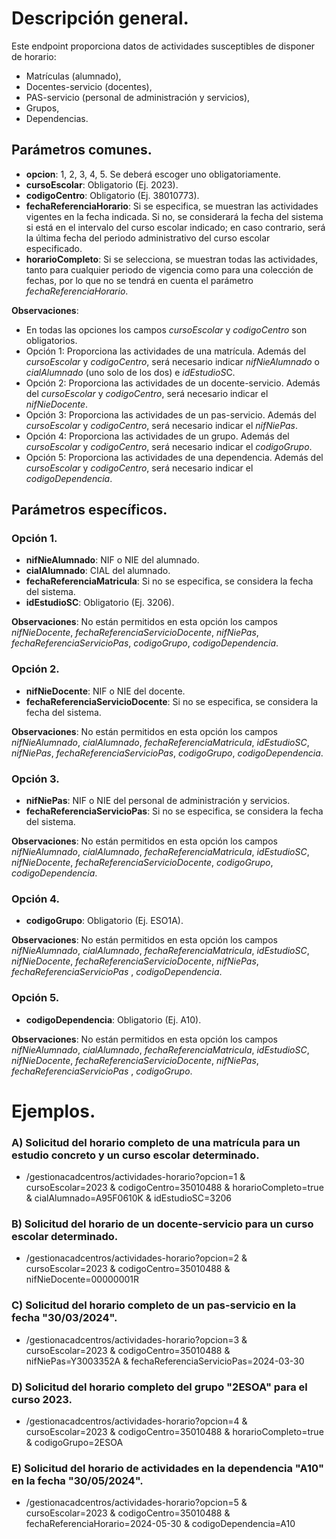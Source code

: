 # Descripción general.

Este endpoint proporciona datos de actividades susceptibles de disponer de horario:
* Matrículas (alumnado),
* Docentes-servicio (docentes),
* PAS-servicio (personal de administración y servicios),
* Grupos,
* Dependencias.

## Parámetros comunes.
* **opcion**: 1, 2, 3, 4, 5. Se deberá escoger uno obligatoriamente.
* **cursoEscolar**: Obligatorio (Ej. 2023).
* **codigoCentro**: Obligatorio (Ej. 38010773).
* **fechaReferenciaHorario**: Si se especifica, se muestran las actividades vigentes en la fecha indicada. Si no, se considerará la fecha del sistema si está en el intervalo del curso escolar indicado; en caso contrario, será la última fecha del periodo administrativo del curso escolar especificado.
* **horarioCompleto**: Si se selecciona, se muestran todas las actividades, tanto para cualquier periodo de vigencia como para una colección de fechas, por lo que no se tendrá en cuenta el parámetro _fechaReferenciaHorario_.

**Observaciones**:
* En todas las opciones los campos _cursoEscolar_ y _codigoCentro_ son obligatorios.
* Opción 1: Proporciona las actividades de una matrícula. Además del *cursoEscolar* y *codigoCentro*, será necesario indicar *nifNieAlumnado* o *cialAlumnado* (uno solo de los dos) e *idEstudioS*C.
* Opción 2: Proporciona las actividades de un docente-servicio. Además del *cursoEscolar* y *codigoCentro*, será necesario indicar el *nifNieDocente*.
* Opción 3: Proporciona las actividades de un pas-servicio. Además del *cursoEscolar* y *codigoCentro*, será necesario indicar el *nifNiePas*.
* Opción 4: Proporciona las actividades de un grupo. Además del *cursoEscolar* y *codigoCentro*, será necesario indicar el *codigoGrupo*.
* Opción 5: Proporciona las actividades de una dependencia. Además del *cursoEscolar* y *codigoCentro*, será necesario indicar el *codigoDependencia*.

## Parámetros específicos.

### Opción 1.
* **nifNieAlumnado**: NIF o NIE del alumnado.
* **cialAlumnado**: CIAL del alumnado.
* **fechaReferenciaMatricula**: Si no se especifica, se considera la fecha del sistema.
* **idEstudioSC**: Obligatorio (Ej. 3206).

**Observaciones**: No están permitidos en esta opción los campos _nifNieDocente_, _fechaReferenciaServicioDocente_, _nifNiePas_, _fechaReferenciaServicioPas_, _codigoGrupo_, _codigoDependencia_.

### Opción 2.
* **nifNieDocente**: NIF o NIE del docente.
* **fechaReferenciaServicioDocente**: Si no se especifica, se considera la fecha del sistema.

**Observaciones**: No están permitidos en esta opción los campos _nifNieAlumnado_, _cialAlumnado_, _fechaReferenciaMatricula_, _idEstudioSC_, _nifNiePas_, _fechaReferenciaServicioPas_, _codigoGrupo_, _codigoDependencia_.

### Opción 3.
* **nifNiePas**: NIF o NIE del personal de administración y servicios.
* **fechaReferenciaServicioPas**: Si no se especifica, se considera la fecha del sistema.

**Observaciones**: No están permitidos en esta opción los campos _nifNieAlumnado_, _cialAlumnado_, _fechaReferenciaMatricula_, _idEstudioSC_, _nifNieDocente_, _fechaReferenciaServicioDocente_, _codigoGrupo_, _codigoDependencia_.

### Opción 4.
* **codigoGrupo**: Obligatorio (Ej. ESO1A).

**Observaciones**: No están permitidos en esta opción los campos _nifNieAlumnado_, _cialAlumnado_, _fechaReferenciaMatricula_, _idEstudioSC_, _nifNieDocente_, _fechaReferenciaServicioDocente_, _nifNiePas_, _fechaReferenciaServicioPas_ , _codigoDependencia_.

### Opción 5.
* **codigoDependencia**: Obligatorio (Ej. A10).

**Observaciones**: No están permitidos en esta opción los campos _nifNieAlumnado_, _cialAlumnado_, _fechaReferenciaMatricula_, _idEstudioSC_, _nifNieDocente_, _fechaReferenciaServicioDocente_, _nifNiePas_, _fechaReferenciaServicioPas_ , _codigoGrupo_.

# Ejemplos.
### A) Solicitud del horario completo de una matrícula para un estudio concreto y un curso escolar determinado.
* /gestionacadcentros/actividades-horario?opcion=1 & cursoEscolar=2023 & codigoCentro=35010488 & horarioCompleto=true & cialAlumnado=A95F0610K & idEstudioSC=3206

### B) Solicitud del horario de un docente-servicio para un curso escolar determinado.
* /gestionacadcentros/actividades-horario?opcion=2 & cursoEscolar=2023 & codigoCentro=35010488 & nifNieDocente=00000001R

### C) Solicitud del horario completo de un pas-servicio en la fecha "30/03/2024". 
* /gestionacadcentros/actividades-horario?opcion=3 & cursoEscolar=2023 & codigoCentro=35010488 & nifNiePas=Y3003352A & fechaReferenciaServicioPas=2024-03-30

### D) Solicitud del horario completo del grupo "2ESOA" para el curso 2023. 
* /gestionacadcentros/actividades-horario?opcion=4 & cursoEscolar=2023 & codigoCentro=35010488 & horarioCompleto=true & codigoGrupo=2ESOA

### E) Solicitud del horario de actividades en la dependencia "A10" en la fecha "30/05/2024". 
* /gestionacadcentros/actividades-horario?opcion=5 & cursoEscolar=2023 & codigoCentro=35010488 & fechaReferenciaHorario=2024-05-30 & codigoDependencia=A10
